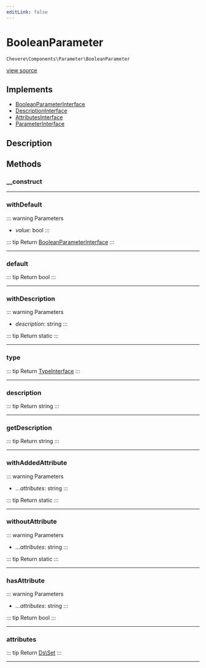 ```yaml
---
editLink: false
---
```


# BooleanParameter

`Chevere\Components\Parameter\BooleanParameter`

[view source](https://github.com/chevere/chevere/blob/main/src/Chevere/Components/Parameter/BooleanParameter.php)

## Implements

- [BooleanParameterInterface](../../Interfaces/Parameter/BooleanParameterInterface.md)
- [DescriptionInterface](../../Interfaces/Common/DescriptionInterface.md)
- [AttributesInterface](../../Interfaces/Common/AttributesInterface.md)
- [ParameterInterface](../../Interfaces/Parameter/ParameterInterface.md)

## Description



## Methods

### __construct

---

### withDefault

::: warning Parameters
- *value*: bool
:::

::: tip Return
[BooleanParameterInterface](../../Interfaces/Parameter/BooleanParameterInterface.md)
:::

---

### default

::: tip Return
bool
:::

---

### withDescription

::: warning Parameters
- *description*: string
:::

::: tip Return
static
:::

---

### type

::: tip Return
[TypeInterface](../../Interfaces/Type/TypeInterface.md)
:::

---

### description

::: tip Return
string
:::

---

### getDescription

::: tip Return
string
:::

---

### withAddedAttribute

::: warning Parameters
- *...attributes*: string
:::

::: tip Return
static
:::

---

### withoutAttribute

::: warning Parameters
- *...attributes*: string
:::

::: tip Return
static
:::

---

### hasAttribute

::: warning Parameters
- *...attributes*: string
:::

::: tip Return
bool
:::

---

### attributes

::: tip Return
[Ds\Set](https://www.php.net/manual/class.ds\set)
:::

---

